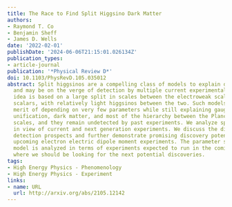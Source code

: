 ```yaml
---
title: The Race to Find Split Higgsino Dark Matter
authors:
- Raymond T. Co
- Benjamin Sheff
- James D. Wells
date: '2022-02-01'
publishDate: '2024-06-06T21:15:01.026134Z'
publication_types:
- article-journal
publication: '*Physical Review D*'
doi: 10.1103/PhysRevD.105.035012
abstract: Split higgsinos are a compelling class of models to explain dark matter
  and may be on the verge of detection by multiple current experimental avenues. The
  idea is based on a large split in scales between the electroweak scale and decoupled
  scalars, with relatively light higgsinos between the two. Such models enjoy the
  merit of depending on very few parameters while still explaining gauge coupling
  unification, dark matter, and most of the hierarchy between the Planck and electroweak
  scales, and they remain undetected by past experiments. We analyze split higgsinos
  in view of current and next generation experiments. We discuss the direct and indirect
  detection prospects and further demonstrate promising discovery potentials in the
  upcoming electron electric dipole moment experiments. The parameter space of this
  model is analyzed in terms of experiments expected to run in the coming years and
  where we should be looking for the next potential discoveries.
tags:
- High Energy Physics - Phenomenology
- High Energy Physics - Experiment
links:
- name: URL
  url: http://arxiv.org/abs/2105.12142
---
```

